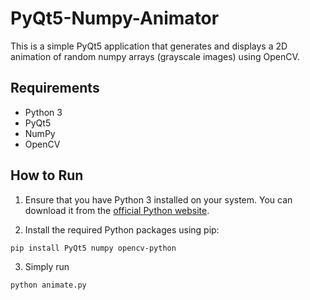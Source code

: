 # PyQt5-Numpy-Animator 

This is a simple PyQt5 application that generates and displays a 2D animation of random numpy arrays (grayscale images) using OpenCV.

## Requirements

- Python 3
- PyQt5
- NumPy
- OpenCV 

## How to Run

1. Ensure that you have Python 3 installed on your system. You can download it from the [official Python website](https://www.python.org/downloads/).

2. Install the required Python packages using pip:

```
pip install PyQt5 numpy opencv-python
```
3. Simply run

```
python animate.py
```
